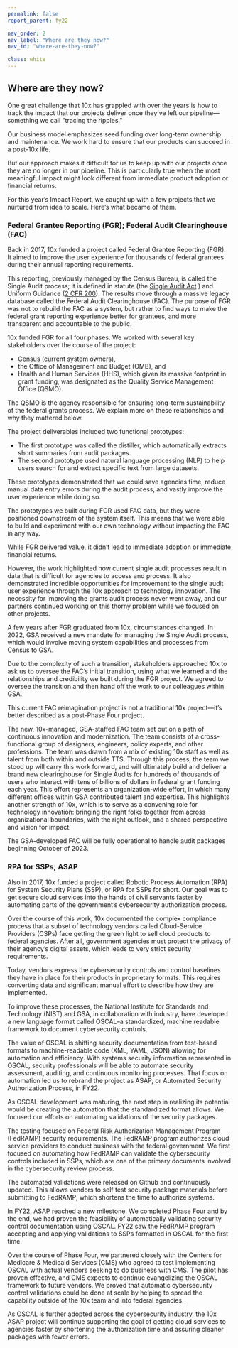 ```yaml
---
permalink: false
report_parent: fy22

nav_order: 2
nav_label: "Where are they now?"
nav_id: "where-are-they-now?"

class: white
---
```

## Where are they now?

One great challenge that 10x has grappled with over the years is how to track the impact that our projects deliver once they’ve left our pipeline—something we call "tracing the ripples."

Our business model emphasizes seed funding over long-term ownership and maintenance. We work hard to ensure that our products can succeed in a post-10x life.

But our approach makes it difficult for us to keep up with our projects once they are no longer in our pipeline. This is particularly true when the most meaningful impact might look different from immediate product adoption or financial returns.

For this year’s Impact Report, we caught up with a few projects that we nurtured from idea to scale. Here’s what became of them.

### Federal Grantee Reporting (FGR); Federal Audit Clearinghouse (FAC)

Back in 2017, 10x funded a project called Federal Grantee Reporting (FGR). It aimed to improve the user experience for thousands of federal grantees during their annual reporting requirements.

This reporting, previously managed by the Census Bureau, is called the Single Audit process; it is defined in statute (the <a class="usa-link usa-link--external" rel="noreferrer" target="_blank" href="https://www.congress.gov/bill/98th-congress/senate-bill/1510">Single Audit Act</a> ) and Uniform Guidance (<a class="usa-link usa-link--external" rel="noreferrer" target="_blank" href="https://www.ecfr.gov/current/title-2/subtitle-A/chapter-II/part-200">2 CFR 200</a>). The results move through a massive legacy database called the Federal Audit Clearinghouse (FAC). The purpose of FGR was not to rebuild the FAC as a system, but rather to find ways to make the federal grant reporting experience better for grantees, and more transparent and accountable to the public.

10x funded FGR for all four phases. We worked with several key stakeholders over the course of the project:

- Census (current system owners), 
- the Office of Management and Budget (OMB), and 
- Health and Human Services (HHS), which given its massive footprint in grant funding, was designated as the Quality Service Management Office (QSMO).

The QSMO is the agency responsible for ensuring long-term sustainability of the federal grants process. We explain more on these relationships and why they mattered below.

The project deliverables included two functional prototypes:

- The first prototype was called the distiller, which automatically extracts short summaries from audit packages. 
- The second prototype used natural language processing (NLP) to help users search for and extract specific text from large datasets.

These prototypes demonstrated that we could save agencies time, reduce manual data entry errors during the audit process, and vastly improve the user experience while doing so.

The prototypes we built during FGR used FAC data, but they were positioned downstream of the system itself. This means that we were able to build and experiment with our own technology without impacting the FAC in any way.

While FGR delivered value, it didn’t lead to immediate adoption or immediate financial returns.

However, the work highlighted how current single audit processes result in data that is difficult for agencies to access and process. It also demonstrated incredible opportunities for improvement to the single audit user experience through the 10x approach to technology innovation. The necessity for improving the grants audit process never went away, and our partners continued working on this thorny problem while we focused on other projects.

A few years after FGR graduated from 10x, circumstances changed. In 2022, GSA received a new mandate for managing the Single Audit process, which would involve moving system capabilities and processes from Census to GSA.

Due to the complexity of such a transition, stakeholders approached 10x to ask us to oversee the FAC’s initial transition, using what we learned and the relationships and credibility we built during the FGR project. We agreed to oversee the transition and then hand off the work to our colleagues within GSA.

This current FAC reimagination project is not a traditional 10x project—it’s better described as a post-Phase Four project.

The new, 10x-managed, GSA-staffed FAC team set out on a path of continuous innovation and modernization. The team consists of a cross-functional group of designers, engineers, policy experts, and other professions. The team was drawn from a mix of existing 10x staff as well as talent from both within and outside TTS. Through this process, the team we stood up will carry this work forward, and will ultimately build and deliver a brand new clearinghouse for Single Audits for hundreds of thousands of users who interact with tens of billions of dollars in federal grant funding each year. This effort represents an organization-wide effort, in which many different offices within GSA contributed talent and expertise. This highlights another strength of 10x, which is to serve as a convening role for technology innovation: bringing the right folks together from across organizational boundaries, with the right outlook, and a shared perspective and vision for impact.

The GSA-developed FAC will be fully operational to handle audit packages beginning October of 2023.

### RPA for SSPs; ASAP

Also in 2017, 10x funded a project called Robotic Process Automation (RPA) for System Security Plans (SSP), or RPA for SSPs for short. Our goal was to get secure cloud services into the hands of civil servants faster by automating parts of the government’s cybersecurity authorization process.

Over the course of this work, 10x documented the complex compliance process that a subset of  technology vendors called Cloud-Service Providers (CSPs) face getting the green light to sell cloud products to federal agencies. After all, government agencies must protect the privacy of their agency’s digital assets, which leads to very strict security requirements.

Today, vendors express the cybersecurity controls and control baselines they have in place for their products in proprietary formats. This requires converting data and significant manual effort to describe how they are implemented.

To improve these processes, the National Institute for Standards and Technology (NIST) and GSA, in collaboration with industry, have developed a new language format called OSCAL–a standardized, machine readable framework to document cybersecurity controls.

The value of OSCAL is shifting security documentation from test-based formats to machine-readable code (XML, YAML, JSON) allowing for automation and efficiency. With systems security information represented in OSCAL, security professionals will be able to automate security assessment, auditing, and continuous monitoring processes. That focus on automation led us to rebrand the project as ASAP, or Automated Security Authorization Process, in FY22.

As OSCAL development was maturing, the next step in realizing its potential would be creating the automation that the standardized format allows. We focused our efforts on automating validations of the security packages.

The testing focused on Federal Risk Authorization Management Program (FedRAMP) security requirements. The FedRAMP program authorizes cloud service providers to conduct business with the federal government. We first focused on automating how FedRAMP can validate the cybersecurity controls included in SSPs, which are one of the primary documents involved in the cybersecurity review process.

The automated validations were released on Github and continuously updated. This allows vendors to self test security package materials before submitting to FedRAMP, which shortens the time to authorize systems.

In FY22, ASAP reached a new milestone. We completed Phase Four and by the end, we had proven the feasibility of automatically validating security control documentation using OSCAL. FY22 saw the FedRAMP program accepting and applying validations to SSPs formatted in OSCAL for the first time.

Over the course of Phase Four, we partnered closely with the Centers for Medicare & Medicaid Services (CMS) who agreed to test implementing OSCAL with actual vendors seeking to do business with CMS. The pilot has proven effective, and CMS expects to continue evangelizing the OSCAL framework to future vendors. We proved that automatic cybersecurity control validations could be done at scale by helping to spread the capability outside of the 10x team and into federal agencies.

As OSCAL is further adopted across the cybersecurity industry, the 10x ASAP project will continue supporting the goal of getting cloud services to agencies faster by shortening the authorization time and assuring cleaner packages with fewer errors.



